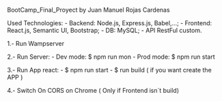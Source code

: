 BootCamp_Final_Proyect by Juan Manuel Rojas Cardenas

Used Technologies:
    - Backend: Node.js, Express.js, Babel,...;
    - Frontend: React.js, Semantic UI, Bootstrap;
    - DB: MySQL;
    - API RestFul custom.

1.- Run Wampserver

2.- Run Server:
    - Dev mode: $ npm run mon
    - Prod mode: $ npm run start

3.- Run App react:
    - $ npm run start
    - $ run build ( if you want create the APP )

4.- Switch On CORS on Chrome ( Only if Frontend isn´t build)
